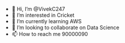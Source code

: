 - 👋 Hi, I’m @VivekC247
- 👀 I’m interested in Cricket
- 🌱 I’m currently learning AWS
- 💞️ I’m looking to collaborate on Data Science
- 📫 How to reach me 90000090

<!---
VivekC247/VivekC247 is a ✨ special ✨ repository because its `README.md` (this file) appears on your GitHub profile.
You can click the Preview link to take a look at your changes.
--->
